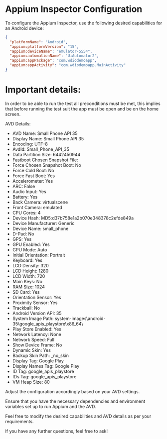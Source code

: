 # Appium Inspector Configuration

To configure the Appium Inspector, use the following desired capabilities for an Android device:

```json
{
  "platformName": "Android",
  "appium:platformVersion": "15",
  "appium:deviceName": "emulator-5554",
  "appium:automationName": "UiAutomator2",
  "appium:appPackage": "com.wdiodemoapp",
  "appium:appActivity": "com.wdiodemoapp.MainActivity"
}
```

# Important details:

In order to be able to run the test all preconditions must be met, this implies that before running the test suit the app must be open and be on the home screen.

AVD Details:
- AVD Name: Small Phone API 35
- Display Name: Small Phone API 35
- Encoding: UTF-8
- AvdId: Small_Phone_API_35
- Data Partition Size: 6442450944
- Fastboot Chosen Snapshot File: 
- Force Chosen Snapshot Boot: No
- Force Cold Boot: No
- Force Fast Boot: Yes
- Accelerometer: Yes
- ARC: False
- Audio Input: Yes
- Battery: Yes
- Back Camera: virtualscene
- Front Camera: emulated
- CPU Cores: 4
- Device Hash: MD5:d37b758e1a2b070e348378c2efde849a
- Device Manufacturer: Generic
- Device Name: small_phone
- D-Pad: No
- GPS: Yes
- GPU Enabled: Yes
- GPU Mode: Auto
- Initial Orientation: Portrait
- Keyboard: Yes
- LCD Density: 320
- LCD Height: 1280
- LCD Width: 720
- Main Keys: No
- RAM Size: 1024
- SD Card: Yes
- Orientation Sensor: Yes
- Proximity Sensor: Yes
- Trackball: No
- Android Version API: 35
- System Image Path: system-images\android-35\google_apis_playstore\x86_64\
- Play Store Enabled: Yes
- Network Latency: None
- Network Speed: Full
- Show Device Frame: No
- Dynamic Skin: Yes
- Backup Skin Path: _no_skin
- Display Tag: Google Play
- Display Names Tag: Google Play
- ID Tag: google_apis_playstore
- IDs Tag: google_apis_playstore
- VM Heap Size: 80

Adjust the configuration accordingly based on your AVD settings.

Ensure that you have the necessary dependencies and environment variables set up to run Appium and the AVD.

Feel free to modify the desired capabilities and AVD details as per your requirements.

If you have any further questions, feel free to ask!
